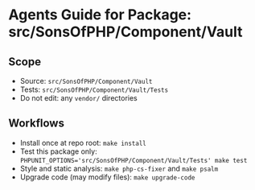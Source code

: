 # Agents Guide for Package: src/SonsOfPHP/Component/Vault

## Scope

- Source: `src/SonsOfPHP/Component/Vault`
- Tests: `src/SonsOfPHP/Component/Vault/Tests`
- Do not edit: any `vendor/` directories

## Workflows

- Install once at repo root: `make install`
- Test this package only: `PHPUNIT_OPTIONS='src/SonsOfPHP/Component/Vault/Tests' make test`
- Style and static analysis: `make php-cs-fixer` and `make psalm`
- Upgrade code (may modify files): `make upgrade-code`
